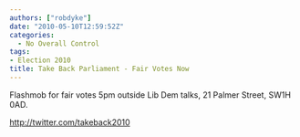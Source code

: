 ```yaml
---
authors: ["robdyke"]
date: "2010-05-10T12:59:52Z"
categories:
  - No Overall Control
tags:
- Election 2010
title: Take Back Parliament - Fair Votes Now
---
```

Flashmob for fair votes 5pm outside Lib Dem talks, 21 Palmer Street, SW1H 0AD.

http://twitter.com/takeback2010